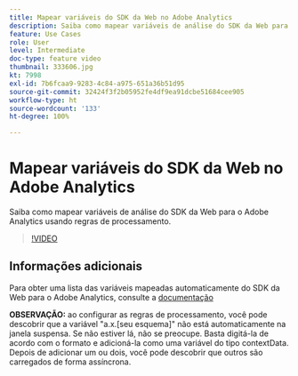 ```yaml
---
title: Mapear variáveis do SDK da Web no Adobe Analytics
description: Saiba como mapear variáveis de análise do SDK da Web para o Adobe Analytics usando regras de processamento.
feature: Use Cases
role: User
level: Intermediate
doc-type: feature video
thumbnail: 333606.jpg
kt: 7998
exl-id: 7b6fcaa9-9283-4c84-a975-651a36b51d95
source-git-commit: 32424f3f2b05952fe4df9ea91dcbe51684cee905
workflow-type: ht
source-wordcount: '133'
ht-degree: 100%

---
```


# Mapear variáveis do SDK da Web no Adobe Analytics

Saiba como mapear variáveis de análise do SDK da Web para o Adobe Analytics usando regras de processamento.

>[!VIDEO](https://video.tv.adobe.com/v/333606/?quality=12&learn=on)

## Informações adicionais 

Para obter uma lista das variáveis mapeadas automaticamente do SDK da Web para o Adobe Analytics, consulte a [documentação](https://experienceleague.adobe.com/docs/experience-platform/edge/data-collection/adobe-analytics/automatically-mapped-vars.html?lang=pt-BR)

**OBSERVAÇÃO:** ao configurar as regras de processamento, você pode descobrir que a variável &quot;a.x.[seu esquema]&quot; não está automaticamente na janela suspensa. Se não estiver lá, não se preocupe. Basta digitá-la de acordo com o formato e adicioná-la como uma variável do tipo contextData. Depois de adicionar um ou dois, você pode descobrir que outros são carregados de forma assíncrona.
